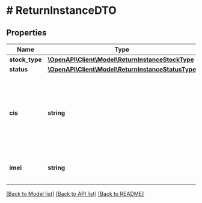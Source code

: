 # # ReturnInstanceDTO

## Properties

Name | Type | Description | Notes
------------ | ------------- | ------------- | -------------
**stock_type** | [**\OpenAPI\Client\Model\ReturnInstanceStockType**](ReturnInstanceStockType.md) |  | [optional]
**status** | [**\OpenAPI\Client\Model\ReturnInstanceStatusType**](ReturnInstanceStatusType.md) |  | [optional]
**cis** | **string** | Код идентификации единицы товара в системе [«Честный ЗНАК»](https://честныйзнак.рф/) или [«ASL BELGISI»](https://aslbelgisi.uz) (для продавцов Market Yandex Go). | [optional]
**imei** | **string** | Международный идентификатор мобильного оборудования. | [optional]

[[Back to Model list]](../../README.md#models) [[Back to API list]](../../README.md#endpoints) [[Back to README]](../../README.md)
